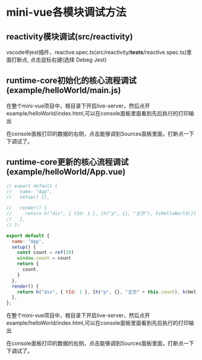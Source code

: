 # mini-vue各模块调试方法

## reactivity模块调试(src/reactivity)

vscode中jest插件，reactive.spec.ts(src/reactivity/__tests__/reactive.spec.ts)里面打断点, 点击鼠标右键(选择 Debeg Jest)

## runtime-core初始化的核心流程调试(example/helloWorld/main.js)

在整个mini-vue项目中，根目录下开启live-server，然后点开example/helloWorld/index.html,可以在console面板里面看到先后执行的打印输出

在console面板打印的数据的右侧，点击能够调到Sources面板里面，打断点一下下调试了。

## runtime-core更新的核心流程调试(example/helloWorld/App.vue)

```js
// export default {
//   name: "App",
//   setup() {},

//   render() {
//     return h("div", { tId: 1 }, [h("p", {}, "主页"), h(HelloWorld)]);
//   },
// };

export default {
  name: "App",
  setup() {
    const count = ref(10)
    window.count = count
    return {
      count,
    }
  },
  render() {
    return h("div", { tId: 1 }, [h("p", {}, "主页" + this.count), h(HelloWorld)]);
  },
};
```

在整个mini-vue项目中，根目录下开启live-server，然后点开example/helloWorld/index.html,可以在console面板里面看到先后执行的打印输出

在console面板打印的数据的右侧，点击能够调到Sources面板里面，打断点一下下调试了。
